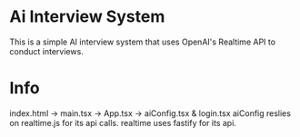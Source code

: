 # Ai Interview System

This is a simple AI interview system that uses OpenAI's Realtime API to conduct interviews.

# Info

index.html -> main.tsx -> App.tsx -> aiConfig.tsx & login.tsx
aiConfig reslies on realtime.js for its api calls. realtime uses fastify for its api.
